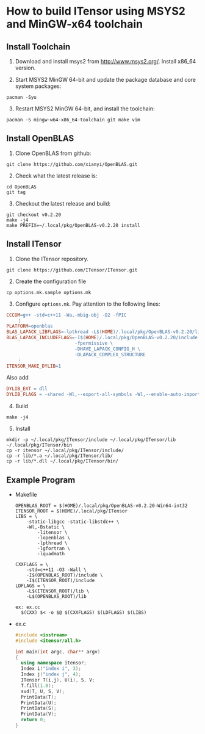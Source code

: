 # How to build ITensor using MSYS2 and MinGW-x64 toolchain 

## Install Toolchain
1. Download and install msys2 from http://www.msys2.org/. Install x86_64 version.

2. Start MSYS2 MinGW 64-bit and update the package database and core system packages:
  ```
  pacman -Syu
  ```
3. Restart MSYS2 MinGW 64-bit, and install the toolchain:
  ```
  pacman -S mingw-w64-x86_64-toolchain git make vim
  ```

## Install OpenBLAS
1. Clone OpenBLAS from github:
  ```
  git clone https://github.com/xianyi/OpenBLAS.git
  ```
2. Check what the latest release is:
  ```
  cd OpenBLAS
  git tag
  ```
3. Checkout the latest release and build:
  ```
  git checkout v0.2.20
  make -j4
  make PREFIX=~/.local/pkg/OpenBLAS-v0.2.20 install
  ```

## Install ITensor

1. Clone the ITensor repository.
  ```
  git clone https://github.com/ITensor/ITensor.git
  ```
2. Create the configuration file
  ```
  cp options.mk.sample options.mk
  ```
3. Configure `options.mk`. Pay attention to the following lines:
  ```Makefile
  CCCOM=g++ -std=c++11 -Wa,-mbig-obj -O2 -fPIC
      ⋮
  PLATFORM=openblas
  BLAS_LAPACK_LIBFLAGS=-lpthread -L$(HOME)/.local/pkg/OpenBLAS-v0.2.20/lib -lopenblas
  BLAS_LAPACK_INCLUDEFLAGS=-I$(HOME)/.local/pkg/OpenBLAS-v0.2.20/include \
                           -fpermissive \
                           -DHAVE_LAPACK_CONFIG_H \
                           -DLAPACK_COMPLEX_STRUCTURE
      ⋮
  ITENSOR_MAKE_DYLIB=1
  ```
Also add
  ```Makefile
  DYLIB_EXT = dll
  DYLIB_FLAGS = -shared -Wl,--export-all-symbols -Wl,--enable-auto-import -Wl,--out-implib,$@.a
  ```
4. Build
  ```
  make -j4
  ```
5. Install
  ```
  mkdir -p ~/.local/pkg/ITensor/include ~/.local/pkg/ITensor/lib ~/.local/pkg/ITensor/bin
  cp -r itensor ~/.local/pkg/ITensor/include/
  cp -r lib/*.a ~/.local/pkg/ITensor/lib/
  cp -r lib/*.dll ~/.local/pkg/ITensor/bin/
  ```

## Example Program

- Makefile
  ```make
  OPENBLAS_ROOT = $(HOME)/.local/pkg/OpenBLAS-v0.2.20-Win64-int32
  ITENSOR_ROOT = $(HOME)/.local/pkg/ITensor
  LIBS = \
      -static-libgcc -static-libstdc++ \
      -Wl,-Bstatic \
          -litensor \
          -lopenblas \
          -lpthread \
          -lgfortran \
          -lquadmath

  CXXFLAGS = \
      -std=c++11 -O3 -Wall \
      -I$(OPENBLAS_ROOT)/include \
      -I$(ITENSOR_ROOT)/include
  LDFLAGS = \
      -L$(ITENSOR_ROOT)/lib \
      -L$(OPENBLAS_ROOT)/lib

  ex: ex.cc
  	$(CXX) $< -o $@ $(CXXFLAGS) $(LDFLAGS) $(LIBS)
  ```

- ex.c

  ```c++
  #include <iostream>
  #include <itensor/all.h>

  int main(int argc, char** argv)
  {
    using namespace itensor;
    Index i("index i", 3);
    Index j("index j", 4);
    ITensor T(i,j), U(i), S, V;
    T.fill(1.0);
    svd(T, U, S, V);
    PrintData(T);
    PrintData(U);
    PrintData(S);
    PrintData(V);
    return 0;
  }
  ```
